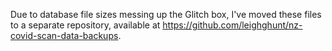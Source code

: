 Due to database file sizes messing up the Glitch box, I've moved these files to a separate repository, available at https://github.com/leighghunt/nz-covid-scan-data-backups.
